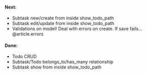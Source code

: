 #### Next:

* Subtask new/create from inside show_todo_path
* Subtask edit/update from inside show_todo_path
* Validations on model! Deal with errors on create. If save fails... @article.errors


#### Done:

* Todo CRUD
* Subtask/Todo belongs_to/has_many relationship
* Subtask show from inside show_todo_path
